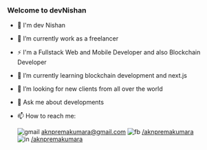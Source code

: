 ### Welcome to devNishan

<!--
**Mr-Marvo/Mr-Marvo** is a ✨ _special_ ✨ repository because its `README.md` (this file) appears on your GitHub profile.

Here are some ideas to get you started:
-->

- 🧔 I'm dev Nishan
- 🔭 I’m currently work as a freelancer
- ⚡ I'm a Fullstack Web and Mobile Developer and also Blockchain Developer
- 🌱 I’m currently learning blockchain development and next.js
- 👯 I’m looking for new clients from all over the world
- 💬 Ask me about developments
- 📫 How to reach me:

     ![gmail](https://user-images.githubusercontent.com/49220298/174732716-3a747e8e-4be8-4eec-856a-6a7808d97839.png) aknpremakumara@gmail.com
     ![fb](https://user-images.githubusercontent.com/49220298/174730829-86290788-7d0f-4243-b558-eaf717e53284.png) 
     [/aknpremakumara](https://www.facebook.com/aknpremakumara/)    
     ![in](https://user-images.githubusercontent.com/49220298/174732355-b6965905-8bf2-439c-be88-74d0237fa540.png)
     [/aknpremakumara](https://www.linkedin.com/in/aknpremakumara/)


